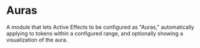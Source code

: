 # Auras
A module that lets Active Effects to be configured as "Auras," automatically applying to tokens within a configured range, and optionally showing a visualization of the aura.